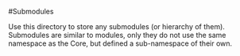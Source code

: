#Submodules

Use this directory to store any submodules (or hierarchy of them). 
Submodules are similar to modules, only they do not use the same namespace as
the Core, but defined a sub-namespace of their own.